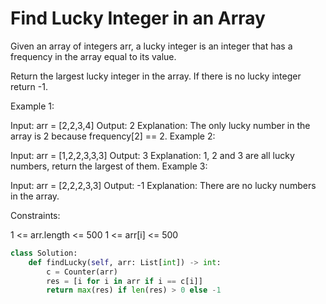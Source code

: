 # Find Lucky Integer in an Array

Given an array of integers arr, a lucky integer is an integer that has a frequency in the array equal to its value.

Return the largest lucky integer in the array. If there is no lucky integer return -1.

Example 1:

Input: arr = [2,2,3,4]
Output: 2
Explanation: The only lucky number in the array is 2 because frequency[2] == 2.
Example 2:

Input: arr = [1,2,2,3,3,3]
Output: 3
Explanation: 1, 2 and 3 are all lucky numbers, return the largest of them.
Example 3:

Input: arr = [2,2,2,3,3]
Output: -1
Explanation: There are no lucky numbers in the array.

Constraints:

1 <= arr.length <= 500
1 <= arr[i] <= 500

```python
class Solution:
    def findLucky(self, arr: List[int]) -> int:
        c = Counter(arr)
        res = [i for i in arr if i == c[i]]
        return max(res) if len(res) > 0 else -1
```
